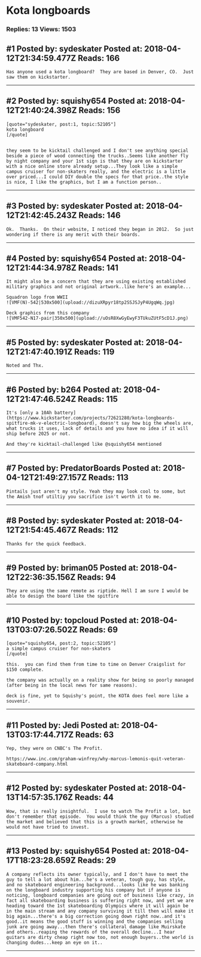 # Kota longboards

### Replies: 13 Views: 1503

## \#1 Posted by: sydeskater Posted at: 2018-04-12T21:34:59.477Z Reads: 166

```
Has anyone used a kota longboard?  They are based in Denver, CO.  Just saw them on kickstarter.
```

---
## \#2 Posted by: squishy654 Posted at: 2018-04-12T21:40:24.398Z Reads: 156

```
[quote="sydeskater, post:1, topic:52105"]
kota longboard
[/quote]


they seem to be kicktail challenged and I don't see anything special beside a piece of wood connecting the trucks..Seems like another fly by night company and your 1st sign is that they are on kickstarter with a nice online store already setup...They look like a simple campus cruiser for non-skaters really, and the electric is a little over priced...I could DIY double the specs for that price..the style is nice, I like the graphics, but I am a function person..
```

---
## \#3 Posted by: sydeskater Posted at: 2018-04-12T21:42:45.243Z Reads: 146

```
Ok.  Thanks.  On their website, I noticed they began in 2012.  So just wondering if there is any merit with their boards.
```

---
## \#4 Posted by: squishy654 Posted at: 2018-04-12T21:44:34.978Z Reads: 141

```
It might also be a concern that they are using existing established military graphics and not original artwork..like here's an example...

Squadron logo from WWII
![VMF(N)-542|530x500](upload://dizuXRpyr18tp2SSJSJyP4UgqWq.jpg)

Deck graphics from this company
![VMF542-N17-pair|350x500](upload://uOsR8XwGyEwyF3TUkuZUtF5cD1J.png)
```

---
## \#5 Posted by: sydeskater Posted at: 2018-04-12T21:47:40.191Z Reads: 119

```
Noted and Thx.
```

---
## \#6 Posted by: b264 Posted at: 2018-04-12T21:47:46.524Z Reads: 115

```
It's [only a 10Ah battery](https://www.kickstarter.com/projects/72621280/kota-longboards-spitfire-mk-v-electric-longboard), doesn't say how big the wheels are, what trucks it uses, lack of details and you have no idea if it will ship before 2025 or not.

And they're kicktail-challenged like @squishy654 mentioned
```

---
## \#7 Posted by: PredatorBoards Posted at: 2018-04-12T21:49:27.157Z Reads: 113

```
Pintails just aren't my style. Yeah they may look cool to some, but the Amish tnof utiltiy you sacrifice isn't worth it to me.
```

---
## \#8 Posted by: sydeskater Posted at: 2018-04-12T21:54:45.467Z Reads: 112

```
Thanks for the quick feedback.
```

---
## \#9 Posted by: briman05 Posted at: 2018-04-12T22:36:35.156Z Reads: 94

```
They are using the same remote as riptide. Hell I am sure I would be able to design the board like the spitfire
```

---
## \#10 Posted by: topcloud Posted at: 2018-04-13T03:07:26.502Z Reads: 69

```
[quote="squishy654, post:2, topic:52105"]
a simple campus cruiser for non-skaters
[/quote]

this.  you can find them from time to time on Denver Craigslist for $150 complete.

the company was actually on a reality show for being so poorly managed (after being in the local news for same reasons).  

deck is fine, yet to Squishy's point, the KOTA does feel more like a souvenir.
```

---
## \#11 Posted by: Jedi Posted at: 2018-04-13T03:17:44.717Z Reads: 63

```
Yep, they were on CNBC's The Profit. 

https://www.inc.com/graham-winfrey/why-marcus-lemonis-quit-veteran-skateboard-company.html
```

---
## \#12 Posted by: sydeskater Posted at: 2018-04-13T14:57:35.176Z Reads: 44

```
Wow, that is really insightful.  I use to watch The Profit a lot, but don't remember that episode.  You would think the guy (Marcus) studied the market and believed that this is a growth market, otherwise he would not have tried to invest.
```

---
## \#13 Posted by: squishy654 Posted at: 2018-04-17T18:23:28.659Z Reads: 29

```
A company reflects its owner typically, and I don't have to meet the guy to tell a lot about him...he's a veteran, tough guy, has style, and no skateboard engineering background...looks like he was banking on the longboard industry supporting his company but if anyone is noticing, longboard companies are going out of business like crazy, in fact all skateboarding business is suffering right now, and yet we are heading toward the 1st skateboarding Olympics where it will again be in the main stream and any company surviving it till then will make it big again...there's a big correction going down right now..and it's good..it means the good stuff is winning and the companies selling junk are going away...then there's collateral damage like Muirskate and others..reaping the rewards of the overall decline...I hear guitars are dirty cheap right now too, not enough buyers..the world is changing dudes...keep an eye on it..
```

---
